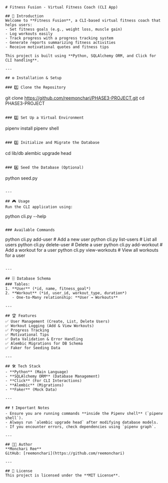 ```
# Fitness Fusion - Virtual Fitness Coach (CLI App)

## 📌 Introduction
Welcome to **Fitness Fusion**, a CLI-based virtual fitness coach that helps users:
- Set fitness goals (e.g., weight loss, muscle gain)
- Log workouts easily
- Track progress with a progress tracking system
- Generate reports summarizing fitness activities
- Receive motivational quotes and fitness tips

This project is built using **Python, SQLAlchemy ORM, and Click for CLI handling**.

---

## ⚙️ Installation & Setup

### 1️⃣ Clone the Repository
```
git clone https://github.com/reemonchari/PHASE3-PROJECT.git
cd PHASE3-PROJECT
```

### 2️⃣ Set Up a Virtual Environment
```
pipenv install
pipenv shell
```

### 3️⃣ Initialize and Migrate the Database
```
cd lib/db
alembic upgrade head
```

### 4️⃣ Seed the Database (Optional)
```
python seed.py
```

---

## 🎮 Usage
Run the CLI application using:
```
python cli.py --help
```

### Available Commands
```
python cli.py add-user           # Add a new user
python cli.py list-users         # List all users
python cli.py delete-user        # Delete a user
python cli.py add-workout        # Add a workout for a user
python cli.py view-workouts      # View all workouts for a user
```

---

## 🗄️ Database Schema
### Tables:
1. **User** (*id, name, fitness_goal*)
2. **Workout** (*id, user_id, workout_type, duration*)
   - One-to-Many relationship: **User → Workouts**

---

## 🏆 Features
✅ User Management (Create, List, Delete Users)  
✅ Workout Logging (Add & View Workouts)  
✅ Progress Tracking  
✅ Motivational Tips  
✅ Data Validation & Error Handling  
✅ Alembic Migrations for DB Schema  
✅ Faker for Seeding Data  

---

## 🛠 Tech Stack
- **Python** (Main Language)
- **SQLAlchemy ORM** (Database Management)
- **Click** (For CLI Interactions)
- **Alembic** (Migrations)
- **Faker** (Mock Data)

---

## ❗ Important Notes
- Ensure you are running commands **inside the Pipenv shell** (`pipenv shell`).
- Always run `alembic upgrade head` after modifying database models.
- If you encounter errors, check dependencies using `pipenv graph`.

---

## 👨‍💻 Author
**Monchari Ree**  
GitHub: [reemonchari](https://github.com/reemonchari)

---

## 📜 License
This project is licensed under the **MIT License**.
```

